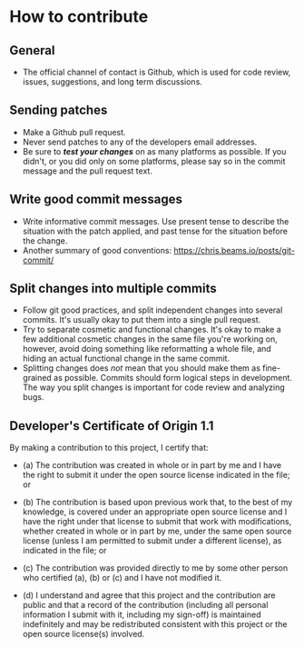 # How to contribute


## General

-   The official channel of contact is Github, which is used for code review,
issues, suggestions, and long term discussions.


## Sending patches

-   Make a Github pull request.
-   Never send patches to any of the developers email addresses.
-   Be sure to ***test your changes*** on as many platforms as possible. If
    you didn't, or you did only on some platforms, please say so in the commit
    message and the pull request text.


## Write good commit messages

-   Write informative commit messages. Use present tense to describe the
    situation with the patch applied, and past tense for the situation before
    the change.
-   Another summary of good conventions: https://chris.beams.io/posts/git-commit/


## Split changes into multiple commits

-   Follow git good practices, and split independent changes into several
    commits. It's usually okay to put them into a single pull request.
-   Try to separate cosmetic and functional changes. It's okay to make a few
    additional cosmetic changes in the same file you're working on, however,
    avoid doing something like reformatting a whole file, and hiding an actual
    functional change in the same commit.
-   Splitting changes does *not* mean that you should make them as fine-grained
    as possible. Commits should form logical steps in development. The way you
    split changes is important for code review and analyzing bugs.


## Developer's Certificate of Origin 1.1

By making a contribution to this project, I certify that:

-   (a) The contribution was created in whole or in part by me and I
    have the right to submit it under the open source license
    indicated in the file; or

-   (b) The contribution is based upon previous work that, to the best
    of my knowledge, is covered under an appropriate open source
    license and I have the right under that license to submit that
    work with modifications, whether created in whole or in part
    by me, under the same open source license (unless I am
    permitted to submit under a different license), as indicated
    in the file; or

-   (c) The contribution was provided directly to me by some other
    person who certified (a), (b) or (c) and I have not modified
    it.

-   (d) I understand and agree that this project and the contribution
    are public and that a record of the contribution (including all
    personal information I submit with it, including my sign-off) is
    maintained indefinitely and may be redistributed consistent with
    this project or the open source license(s) involved.
